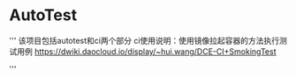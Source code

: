 # AutoTest

'''
该项目包括autotest和ci两个部分
ci使用说明：使用镜像拉起容器的方法执行测试用例 https://dwiki.daocloud.io/display/~hui.wang/DCE-CI+SmokingTest

'''

